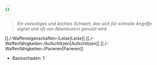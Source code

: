 ```yaml
---
{}
---
```

>*Ein vielseitiges und leichtes Schwert, das sich für schnelle Angriffe eignet und oft von Abenteurern genutzt wird.*  
  
[[./-Waffeneigenschaften-/Leise|Leise]] [[./-Waffenfähigkeiten-/Aufschlitzen|Aufschlitzen]] [[./-Waffenfähigkeiten-/Parieren|Parieren]]   
  
- Basisschaden: 1